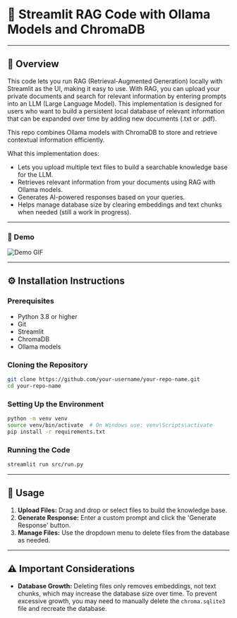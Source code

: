 # 🚀 Streamlit RAG Code with Ollama Models and ChromaDB

---

## 📌 Overview
This code lets you run RAG (Retrieval-Augmented Generation) locally with Streamlit as the UI, making it easy to use. With RAG, you can upload your private documents and search for relevant information by entering prompts into an LLM (Large Language Model). This implementation is designed for users who want to build a persistent local database of relevant information that can be expanded over time by adding new documents (.txt or .pdf).


This repo combines Ollama models with ChromaDB to store and retrieve contextual information efficiently. 

What this implementation does:
- Lets you upload multiple text files to build a searchable knowledge base for the LLM.
- Retrieves relevant information from your documents using RAG with Ollama models.
- Generates AI-powered responses based on your queries.
- Helps manage database size by clearing embeddings and text chunks when needed (still a work in progress).

---

### 🎥 Demo 
![Demo GIF](https://github.com/DavidePanza/streamlit_RAG/blob/main/demo.gif)

---

## ⚙️ Installation Instructions

### Prerequisites
- Python 3.8 or higher
- Git
- Streamlit
- ChromaDB
- Ollama models

### Cloning the Repository
```bash
git clone https://github.com/your-username/your-repo-name.git
cd your-repo-name
```

### Setting Up the Environment
```bash
python -m venv venv
source venv/bin/activate  # On Windows use: venv\Scripts\activate
pip install -r requirements.txt
```

### Running the Code
```bash
streamlit run src/run.py
```

---

## 📝 Usage
1. **Upload Files:** Drag and drop or select files to build the knowledge base.
2. **Generate Response:** Enter a custom prompt and click the 'Generate Response' button.
3. **Manage Files:** Use the dropdown menu to delete files from the database as needed.

---

## ⚠️ Important Considerations
- **Database Growth:** Deleting files only removes embeddings, not text chunks, which may increase the database size over time. To prevent excessive growth, you may need to manually delete the `chroma.sqlite3` file and recreate the database.


